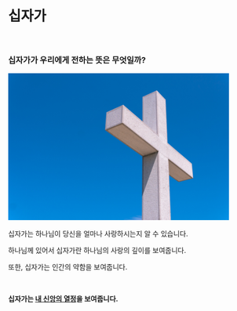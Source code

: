 <h1>십자가</h1><br>
<h3>십자가가 우리에게 전하는 뜻은 무엇일까?</h3>
<img src="십자가.jpg" width=450>
<p>십자가는 하나님이 당신을 얼마나 사랑하시는지 알 수 있습니다.</p>
<p>하나님께 있어서 십자가란 하나님의 사랑의 깊이를 보여줍니다.</p>
<p>또한, 십자가는 인간의 약함을 보여줍니다.</p><br>
<p><strong>십자가는 <u>내 신앙의 열정</u>을 보여줍니다.</strong></p>
